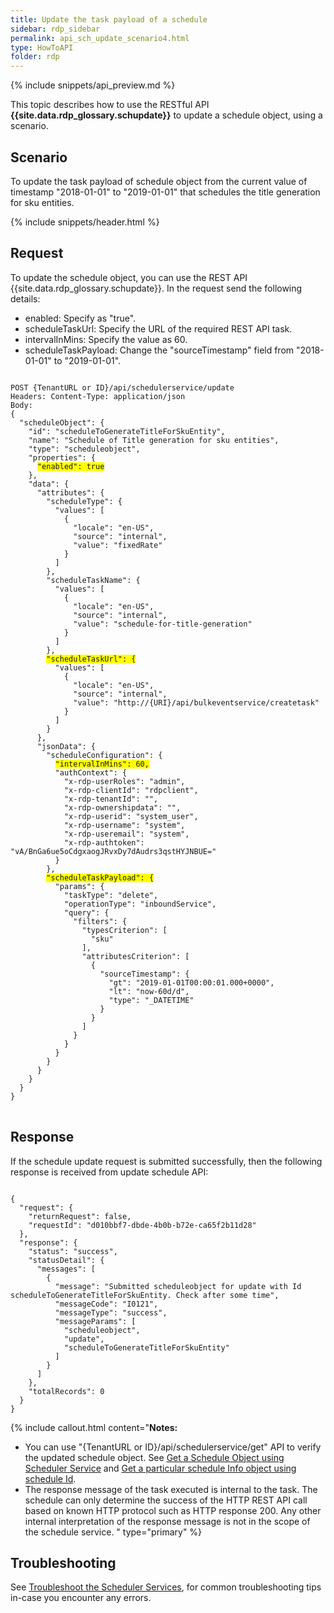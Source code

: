 ```yaml
---
title: Update the task payload of a schedule
sidebar: rdp_sidebar
permalink: api_sch_update_scenario4.html
type: HowToAPI
folder: rdp
---
```


{% include snippets/api_preview.md %}

This topic describes how to use the RESTful API **{{site.data.rdp_glossary.schupdate}}** to update a schedule object, using a scenario.

## Scenario

To update the task payload of schedule object from the current value of timestamp "2018-01-01" to "2019-01-01" that schedules the title generation for sku entities.

{% include snippets/header.html %}

## Request

To update the schedule object, you can use the REST API {{site.data.rdp_glossary.schupdate}}. In the request send the following details:

* enabled: Specify as "true".
* scheduleTaskUrl: Specify the URL of the required REST API task.
* intervalInMins: Specify the value as 60.
* scheduleTaskPayload: Change the "sourceTimestamp" field from "2018-01-01" to "2019-01-01".

<pre>
<code>
POST {TenantURL or ID}/api/schedulerservice/update
Headers: Content-Type: application/json
Body:
{
  "scheduleObject": {
    "id": "scheduleToGenerateTitleForSkuEntity",
    "name": "Schedule of Title generation for sku entities",
    "type": "scheduleobject",
    "properties": {
      <span style="background-color: #FFFF00">"enabled": true</span>
    },
    "data": {
      "attributes": {
        "scheduleType": {
          "values": [
            {
              "locale": "en-US",
              "source": "internal",
              "value": "fixedRate"
            }
          ]
        },
        "scheduleTaskName": {
          "values": [
            {
              "locale": "en-US",
              "source": "internal",
              "value": "schedule-for-title-generation"
            }
          ]
        },
        <span style="background-color: #FFFF00">"scheduleTaskUrl": {</span>
          "values": [
            {
              "locale": "en-US",
              "source": "internal",
              "value": "http://{URI}/api/bulkeventservice/createtask"
            }
          ]
        }
      },
      "jsonData": {
        "scheduleConfiguration": {
          <span style="background-color: #FFFF00">"intervalInMins": 60,</span>
          "authContext": {
            "x-rdp-userRoles": "admin",
            "x-rdp-clientId": "rdpclient",
            "x-rdp-tenantId": "",
            "x-rdp-ownershipdata": "",
            "x-rdp-userid": "system_user",
            "x-rdp-username": "system",
            "x-rdp-useremail": "system",
            "x-rdp-authtoken": "vA/BnGa6ue5oCdgxaogJRvxDy7dAudrs3qstHYJNBUE="
          }
        },
        <span style="background-color: #FFFF00">"scheduleTaskPayload": {</span>
          "params": {
            "taskType": "delete",
            "operationType": "inboundService",
            "query": {
              "filters": {
                "typesCriterion": [
                  "sku"
                ],
                "attributesCriterion": [
                  {
                    "sourceTimestamp": {
                      "gt": "2019-01-01T00:00:01.000+0000",
                      "lt": "now-60d/d",
                      "type": "_DATETIME"
                    }
                  }
                ]
              }
            }
          }
        }
      }
    }
  }
}
</code>
</pre>

## Response

If the schedule update request is submitted successfully, then the following response is received from update schedule API:

<pre><code>
{
  "request": {
    "returnRequest": false,
    "requestId": "d010bbf7-dbde-4b0b-b72e-ca65f2b11d28"
  },
  "response": {
    "status": "success",
    "statusDetail": {
      "messages": [
        {
          "message": "Submitted scheduleobject for update with Id scheduleToGenerateTitleForSkuEntity. Check after some time",
          "messageCode": "I0121",
          "messageType": "success",
          "messageParams": [
            "scheduleobject",
            "update",
            "scheduleToGenerateTitleForSkuEntity"
          ]
        }
      ]
    },
    "totalRecords": 0
  }
}
</code></pre>

{% include callout.html content="**Notes:** <br/>
* You can use \"{TenantURL or ID}/api/schedulerservice/get\" API to verify the updated schedule object. See [Get a Schedule Object using Scheduler Service](api_sch_get.html) and [Get a particular schedule Info object using schedule Id](api_sch_get_scenario10.html).
* The response message of the task executed is internal to the task. The schedule can only determine the success of the HTTP REST API call based on known HTTP protocol such as HTTP response 200. Any other internal interpretation of the response message is not in the scope of the schedule service.
" type="primary" %}

## Troubleshooting

See [Troubleshoot the Scheduler Services](api_troubleshoot_sch.html), for common troubleshooting tips in-case you encounter any errors.